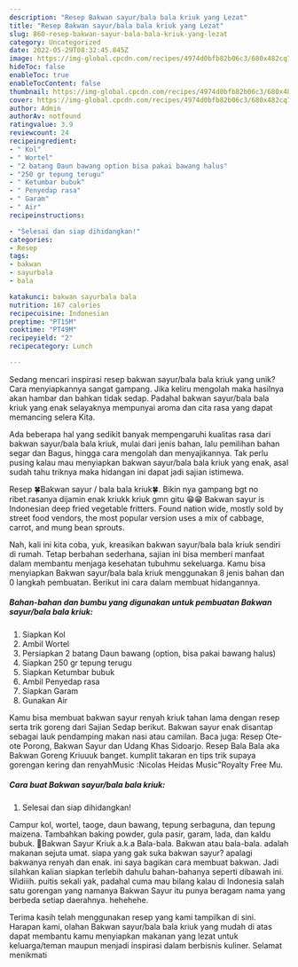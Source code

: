 ```yaml
---
description: "Resep Bakwan sayur/bala bala kriuk yang Lezat"
title: "Resep Bakwan sayur/bala bala kriuk yang Lezat"
slug: 860-resep-bakwan-sayur-bala-bala-kriuk-yang-lezat
category: Uncategorized
date: 2022-05-29T08:32:45.845Z
image: https://img-global.cpcdn.com/recipes/4974d0bfb82b06c3/680x482cq70/bakwan-sayurbala-bala-kriuk-foto-resep-utama.jpg
hideToc: false
enableToc: true
enableTocContent: false
thumbnail: https://img-global.cpcdn.com/recipes/4974d0bfb82b06c3/680x482cq70/bakwan-sayurbala-bala-kriuk-foto-resep-utama.jpg
cover: https://img-global.cpcdn.com/recipes/4974d0bfb82b06c3/680x482cq70/bakwan-sayurbala-bala-kriuk-foto-resep-utama.jpg
author: Admin
authorAv: notfound
ratingvalue: 3.9
reviewcount: 24
recipeingredient:
- " Kol"
- " Wortel"
- "2 batang Daun bawang option bisa pakai bawang halus"
- "250 gr tepung terugu"
- " Ketumbar bubuk"
- " Penyedap rasa"
- " Garam"
- " Air"
recipeinstructions:

- "Selesai dan siap dihidangkan!"
categories:
- Resep
tags:
- bakwan
- sayurbala
- bala

katakunci: bakwan sayurbala bala 
nutrition: 167 calories
recipecuisine: Indonesian
preptime: "PT15M"
cooktime: "PT49M"
recipeyield: "2"
recipecategory: Lunch

---
```





Sedang mencari inspirasi resep bakwan sayur/bala bala kriuk yang unik? Cara menyiapkannya sangat gampang. Jika keliru mengolah maka hasilnya akan hambar dan bahkan tidak sedap. Padahal bakwan sayur/bala bala kriuk yang enak selayaknya mempunyai aroma dan cita rasa yang dapat memancing selera Kita.





Ada beberapa hal yang sedikit banyak mempengaruhi kualitas rasa dari bakwan sayur/bala bala kriuk, mulai dari jenis bahan, lalu pemilihan bahan segar dan Bagus, hingga cara mengolah dan menyajikannya. Tak perlu pusing kalau mau menyiapkan bakwan sayur/bala bala kriuk yang enak,      asal sudah tahu triknya maka hidangan ini dapat jadi sajian istimewa.














Resep 🍀Bakwan sayur / bala bala kriuk🍀. Bikin nya gampang bgt no ribet.rasanya dijamin enak kriukk kriuk gmn gitu 😁😁 Bakwan sayur is Indonesian deep fried vegetable fritters. Found nation wide, mostly sold by street food vendors, the most popular version uses a mix of cabbage, carrot, and mung bean sprouts.






Nah, kali ini kita coba, yuk, kreasikan bakwan sayur/bala bala kriuk sendiri di rumah. Tetap berbahan sederhana, sajian ini bisa memberi manfaat dalam membantu menjaga kesehatan tubuhmu sekeluarga. Kamu bisa menyiapkan Bakwan sayur/bala bala kriuk menggunakan 8 jenis bahan dan 0 langkah pembuatan. Berikut ini cara dalam membuat hidangannya.

<!--inarticleads1-->

##### Bahan-bahan dan bumbu yang digunakan untuk pembuatan Bakwan sayur/bala bala kriuk:

1. Siapkan  Kol
1. Ambil  Wortel
1. Persiapkan 2 batang Daun bawang (option, bisa pakai bawang halus)
1. Siapkan 250 gr tepung terugu
1. Siapkan  Ketumbar bubuk
1. Ambil  Penyedap rasa
1. Siapkan  Garam
1. Gunakan  Air


Kamu bisa membuat bakwan sayur renyah kriuk tahan lama dengan resep serta trik goreng dari Sajian Sedap berikut. Bakwan sayur enak disantap sebagai lauk pendamping makan nasi atau camilan. Baca juga: Resep Ote-ote Porong, Bakwan Sayur dan Udang Khas Sidoarjo. Resep Bala Bala aka Bakwan Goreng Kriuuuk banget. kumplit takaran en tips trik supaya gorengan kering dan renyahMusic :Nicolas Heidas Music&#34;Royalty Free Mu. 

<!--inarticleads2-->

##### Cara buat Bakwan sayur/bala bala kriuk:


1. Selesai dan siap dihidangkan!

Campur kol, wortel, taoge, daun bawang, tepung serbaguna, dan tepung maizena. Tambahkan baking powder, gula pasir, garam, lada, dan kaldu bubuk. 🍥Bakwan Sayur Kriuk a.k.a Bala-bala. Bakwan atau bala-bala. adalah makanan sejuta umat. siapa yang gak suka bakwan sayur? apalagi bakwanya renyah dan enak. ini saya bagikan cara membuat bakwan. Jadi silahkan kalian siapkan terlebih dahulu bahan-bahanya seperti dibawah ini. Widiiih. puitis sekali yak, padahal cuma mau bilang kalau di Indonesia salah satu gorengan yang namanya Bakwan Sayur itu punya beragam nama yang berbeda setiap daerahnya. hehehehe. 

Terima kasih telah menggunakan resep yang kami tampilkan di sini. Harapan kami, olahan Bakwan sayur/bala bala kriuk yang mudah di atas dapat membantu kamu menyiapkan makanan yang lezat untuk keluarga/teman maupun menjadi inspirasi dalam berbisnis kuliner. Selamat menikmati
